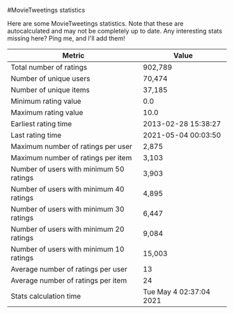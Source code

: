 #MovieTweetings statistics

Here are some MovieTweetings statistics. Note that these are autocalculated and may not be completely up to date. Any interesting stats missing here? Ping me, and I'll add them!

Metric | Value
--- | ---
Total number of ratings                 | 902,789
Number of unique users                  | 70,474
Number of unique items                  | 37,185
Minimum rating value                    | 0.0
Maximum rating value                    | 10.0
Earliest rating time                    | 2013-02-28 15:38:27
Last rating time                        | 2021-05-04 00:03:50
Maximum number of ratings per user      | 2,875
Maximum number of ratings per item      | 3,103
Number of users with minimum 50 ratings | 3,903
Number of users with minimum 40 ratings | 4,895
Number of users with minimum 30 ratings | 6,447
Number of users with minimum 20 ratings | 9,084
Number of users with minimum 10 ratings | 15,003
Average number of ratings per user      | 13
Average number of ratings per item      | 24
Stats calculation time                  | Tue May  4 02:37:04 2021

